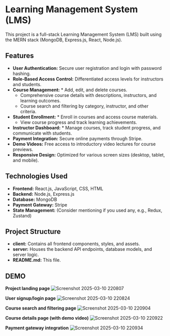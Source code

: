 # Learning Management System (LMS)

This project is a full-stack Learning Management System (LMS) built using the MERN stack (MongoDB, Express.js, React, Node.js). 

## Features

* **User Authentication:** Secure user registration and login with password hashing.
* **Role-Based Access Control:** Differentiated access levels for instructors and students.
* **Course Management:** * Add, edit, and delete courses.
    * Comprehensive course details with descriptions, instructors, and learning outcomes.
    * Course search and filtering by category, instructor, and other criteria.
* **Student Enrollment:** * Enroll in courses and access course materials.
    * View course progress and track learning achievements.
* **Instructor Dashboard:** * Manage courses, track student progress, and communicate with students.
* **Payment Integration:** Secure online payments through Stripe.
* **Demo Videos:** Free access to introductory video lectures for course previews.
* **Responsive Design:** Optimized for various screen sizes (desktop, tablet, and mobile).

## Technologies Used

* **Frontend:** React.js, JavaScript, CSS, HTML
* **Backend:** Node.js, Express.js
* **Database:** MongoDB
* **Payment Gateway:** Stripe
* **State Management:** (Consider mentioning if you used any, e.g., Redux, Zustand)

## Project Structure

* **client:** Contains all frontend components, styles, and assets.
* **server:** Houses the backend API endpoints, database models, and server logic.
* **README.md:** This file.
  
## DEMO
**Project landing page**
  ![Screenshot 2025-03-10 220807](https://github.com/user-attachments/assets/cfee83ed-0fc2-46d0-af44-ca328328e99f)

**User signup/login page**
  ![Screenshot 2025-03-10 220824](https://github.com/user-attachments/assets/d8644b85-b29d-44f3-be20-fb4f56f24fed)

**Course search and filtering page**
  ![Screenshot 2025-03-10 220904](https://github.com/user-attachments/assets/ec35881f-94f0-4684-94dc-684eb023bc84)

**Course details page (with demo video)**
  ![Screenshot 2025-03-10 220922](https://github.com/user-attachments/assets/6a38433d-8953-4b9a-8157-91a195b35f25)

**Payment gateway integration**
  ![Screenshot 2025-03-10 220934](https://github.com/user-attachments/assets/b75d0db6-76ba-4c50-ae4f-d2bc6b864f0b)

